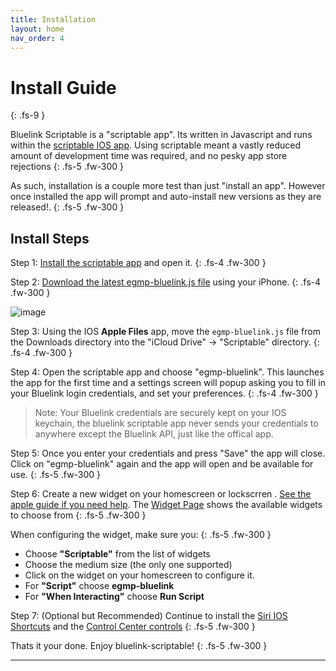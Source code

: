 ```yaml
---
title: Installation
layout: home
nav_order: 4
---
```


# Install Guide
{: .fs-9 }

Bluelink Scriptable is a "scriptable app". Its written in Javascript and runs within the [scriptable IOS app](https://scriptable.app/). Using scriptable meant a vastly reduced amount of development time was required, and no pesky app store rejections
{: .fs-5 .fw-300 }

As such, installation is a couple more test than just "install an app". However once installed the app will prompt and auto-install new versions as they are released!.
{: .fs-5 .fw-300 } 

## Install Steps

Step 1: [Install the scriptable app](https://apps.apple.com/us/app/scriptable/id1405459188?uo=4)
and open it.
{: .fs-4 .fw-300 } 

Step 2: [Download the latest egmp-bluelink.js file](https://github.com/andyfase/egmp-bluelink-scriptable/releases) using your iPhone.
{: .fs-4 .fw-300 }

![image](../images/download.png)

Step 3: Using the IOS **Apple Files** app, move the `egmp-bluelink.js` file from the Downloads directory into the "iCloud Drive" -> "Scriptable" directory.
{: .fs-4 .fw-300 }

Step 4: Open the scriptable app and choose "egmp-bluelink". This launches the app for the first time and a settings screen will popup asking you to fill in your Bluelink login credentials, and set your preferences. 
{: .fs-4 .fw-300 }

> Note: Your Bluelink credentials are securely kept on your IOS keychain, the bluelink scriptable app never sends your credentials to anywhere except the Bluelink API, just like the offical app.

Step 5: Once you enter your credentials and press "Save" the app will close. Click on "egmp-bluelink" again and the app will open and be available for use.
{: .fs-5 .fw-300 }

Step 6: Create a new widget on your homescreen or lockscrren . [See the apple guide if you need help](https://support.apple.com/en-ca/118610). The [Widget Page](./widgets.md) shows the available widgets to choose from 
{: .fs-5 .fw-300 }

When configuring the widget, make sure you:
{: .fs-5 .fw-300 }

- Choose **"Scriptable"** from the list of widgets
- Choose the medium size (the only one supported)
- Click on the widget on your homescreen to configure it. 
- For **"Script"** choose **egmp-bluelink**
- For **"When Interacting"** choose **Run Script**

Step 7: (Optional but Recommended) Continue to install the [Siri IOS Shortcuts](./siri.md) and the [Control Center controls](./control-center.md)
{: .fs-5 .fw-300 }

Thats it your done. Enjoy bluelink-scriptable!
{: .fs-5 .fw-300 }

----
